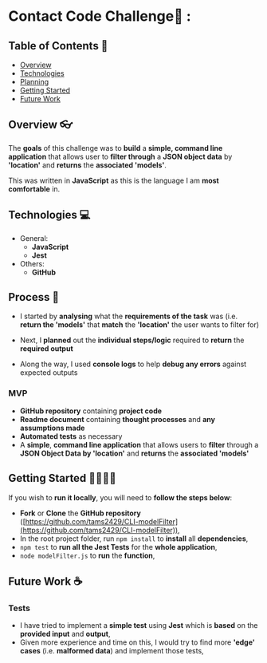 # Contact Code Challenge🤔 :

## Table of Contents 📖

- [Overview](#overview-)
- [Technologies](#technologies-)
- [Planning](#process-)
- [Getting Started](#getting-started-)
- [Future Work](#future-work-)

## Overview 👓

The **goals** of this challenge was to **build** a **simple, command line application** that allows user to **filter through** a **JSON object data** by **'location'** and **returns** the **associated 'models'**.

This was written in **JavaScript** as this is the language I am **most comfortable** in.

## Technologies 💻

- General:
    - **JavaScript**
    - **Jest**
- Others:
    - **GitHub**

## Process 📝
- I started by **analysing** what the **requirements of the task** was (i.e. **return the 'models'** that **match** the **'location'** the user wants to filter for)

- Next, I **planned** out the **individual steps/logic** required to **return** the **required output**

- Along the way, I used **console logs** to help **debug any errors** against expected outputs

### MVP
- **GitHub repository** containing **project code**
- **Readme document** containing **thought processes** and **any assumptions made**
- **Automated tests** as necessary
- A **simple**, **command line application** that allows users to **filter** through a **JSON Object Data by 'location'** and **returns** the **associated 'models'**

## Getting Started 🏃‍♂️🏃‍♀️

If you wish to **run it locally**, you will need to **follow the steps below**:

- **Fork** or **Clone** the **GitHub repository** ([https://github.com/tams2429/CLI-modelFilter](https://github.com/tams2429/CLI-modelFilter)),
- In the root project folder, run `npm install` to **install** all **dependencies**,
- `npm test` to **run all the Jest Tests** for the **whole application**,
- `node modelFilter.js` to **run** the **function**,

## Future Work ☕
### Tests
- I have tried to implement a **simple test** using **Jest** which is **based** on the **provided input** and **output**,
- Given more experience and time on this, I would try to find more **'edge' cases** (i.e. **malformed data**) and implement those tests,



